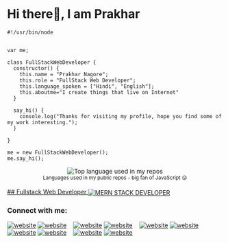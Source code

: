 <!---
Prakharnagore/Prakharnagore is a ✨ special ✨ repository because its `README.md` (this file) appears on your GitHub profile.
You can click the Preview link to take a look at your changes.
--->
# Hi there👋, I am Prakhar

```node
#!/usr/bin/node


var me;

class FullStackWebDeveloper {
  constructor() {
    this.name = "Prakhar Nagore";
    this.role = "FullStack Web Developer";
    this.language_spoken = ["Hindi", "English"];
    this.aboutme="I create things that live on Internet"
  }

  say_hi() {
    console.log("Thanks for visiting my profile, hope you find some of my work interesting.");
  }

}

me = new FullStackWebDeveloper();
me.say_hi();

```
<div align="center" width="100%">
  <img width="" src="https://github-readme-stats.vercel.app/api/top-langs/?username=aralroca&layout=compact&hide_title=1&card_width=300" alt="Top language used in my repos" />
  <br />
  <small>Languages used in my public repos - big fan of JavaScript 😛</small>
  <br />
  <br />
</div>

<a href="#">
## Fullstack Web Developer
  <img align="center" src="https://1qkeyv41u1op36vgbm47q0i6-wpengine.netdna-ssl.com/wp-content/uploads/2022/02/MERN-Stack-1.png" alt="MERN STACK DEVELOPER" />
</a>


### Connect with me:

[![website](./img/globe-light.svg)](https://codestackr.com#gh-light-mode-only)
[![website](./img/globe-dark.svg)](https://codestackr.com#gh-dark-mode-only)
&nbsp;&nbsp;
[![website](./img/youtube-light.svg)](https://youtube.com/codestackr#gh-light-mode-only)
[![website](./img/youtube-dark.svg)](https://youtube.com/codestackr#gh-dark-mode-only)
&nbsp;&nbsp;
[![website](./img/twitter-light.svg)](https://twitter.com/codestackr#gh-light-mode-only)
[![website](./img/twitter-dark.svg)](https://twitter.com/codestackr#gh-dark-mode-only)
&nbsp;&nbsp;
[![website](./img/linkedin-light.svg)](https://linkedin.com/in/codeSTACKr#gh-light-mode-only)
[![website](./img/linkedin-dark.svg)](https://linkedin.com/in/codeSTACKr#gh-dark-mode-only)
&nbsp;&nbsp;
[![website](./img/instagram-light.svg)](https://instagram.com/codeSTACKr#gh-light-mode-only)
[![website](./img/instagram-dark.svg)](https://instagram.com/codeSTACKr#gh-dark-mode-only)
